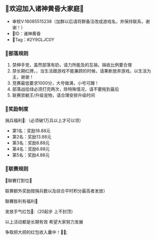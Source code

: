 ## 🥳欢迎加入诸神黄昏大家庭🥳

- 审核V:18085515238（加群以后请将群备注改成游戏名，并保持联系，谢谢！）
- 🎈ID：诸神黄昏
- 🎈Tag：#2Y9GLJC0Y

### :arrow_down_small:部落规则

1. 禁伸手党，虽然部落有奶，请力所能及的互捐，捐收比例要合理
2. 禁长期红牌，，当生活跟游戏不能兼顾的时候，请果断放弃游戏，以生活为主，谢谢！
3. 竞赛最低要求1000分，大号做满，小号可蹭！
4. 部落战挂绿必须打完两次，除特殊情况，请不要拖到最后
5. 联赛禁躺王/升级宠物，请合理安排升级时间

### :arrow_down_small:奖励制度

捐兵福利:heart_decoration::（必须破1万兵以上才可以领）

- 第1名：奖励18.88元
- 第2名：奖励13.88元
- 第3名：奖励8.88元
- 第4名：奖励6.88元
- 第5名：奖励4.88元

### :arrow_down_small:联赛规则
🤜聯賽打對位🤛

联赛额外奖励按捐兵数以及综合平时积分最高者发放）

聯賽胜利有福利💝

发放手气红包🎁:（20起步 上不封顶）

以上活动都是长期有效 希望大家努力发展

争取把大把的红包收入囊中！🎁🎉;
